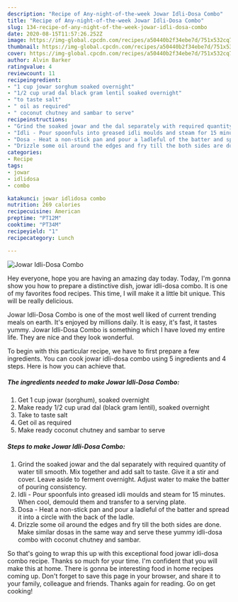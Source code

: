 ```yaml
---
description: "Recipe of Any-night-of-the-week Jowar Idli-Dosa Combo"
title: "Recipe of Any-night-of-the-week Jowar Idli-Dosa Combo"
slug: 134-recipe-of-any-night-of-the-week-jowar-idli-dosa-combo
date: 2020-08-15T11:57:26.252Z
image: https://img-global.cpcdn.com/recipes/a50440b2f34ebe7d/751x532cq70/jowar-idli-dosa-combo-recipe-main-photo.jpg
thumbnail: https://img-global.cpcdn.com/recipes/a50440b2f34ebe7d/751x532cq70/jowar-idli-dosa-combo-recipe-main-photo.jpg
cover: https://img-global.cpcdn.com/recipes/a50440b2f34ebe7d/751x532cq70/jowar-idli-dosa-combo-recipe-main-photo.jpg
author: Alvin Barker
ratingvalue: 4
reviewcount: 11
recipeingredient:
- "1 cup jowar sorghum soaked overnight"
- "1/2 cup urad dal black gram lentil soaked overnight"
- "to taste salt"
- " oil as required"
- " coconut chutney and sambar to serve"
recipeinstructions:
- "Grind the soaked jowar and the dal separately with required quantity of water till smooth. Mix together and add salt to taste. Give it a stir and cover. Leave aside to ferment overnight. Adjust water to make the batter of pouring consistency."
- "Idli - Pour spoonfuls into greased idli moulds and steam for 15 minutes. When cool, demould them and transfer to a serving plate."
- "Dosa - Heat a non-stick pan and pour a ladleful of the batter and spread it into a circle with the back of the ladle."
- "Drizzle some oil around the edges and fry till the both sides are done. Make similar dosas in the same way and serve these yummy idli-dosa combo with coconut chutney and sambar."
categories:
- Recipe
tags:
- jowar
- idlidosa
- combo

katakunci: jowar idlidosa combo 
nutrition: 269 calories
recipecuisine: American
preptime: "PT12M"
cooktime: "PT34M"
recipeyield: "1"
recipecategory: Lunch

---
```



![Jowar Idli-Dosa Combo](https://img-global.cpcdn.com/recipes/a50440b2f34ebe7d/751x532cq70/jowar-idli-dosa-combo-recipe-main-photo.jpg)

Hey everyone, hope you are having an amazing day today. Today, I'm gonna show you how to prepare a distinctive dish, jowar idli-dosa combo. It is one of my favorites food recipes. This time, I will make it a little bit unique. This will be really delicious.



Jowar Idli-Dosa Combo is one of the most well liked of current trending meals on earth. It's enjoyed by millions daily. It is easy, it's fast, it tastes yummy. Jowar Idli-Dosa Combo is something which I have loved my entire life. They are nice and they look wonderful.


To begin with this particular recipe, we have to first prepare a few ingredients. You can cook jowar idli-dosa combo using 5 ingredients and 4 steps. Here is how you can achieve that.

##### The ingredients needed to make Jowar Idli-Dosa Combo:

1. Get 1 cup jowar (sorghum), soaked overnight
1. Make ready 1/2 cup urad dal (black gram lentil), soaked overnight
1. Take to taste salt
1. Get  oil as required
1. Make ready  coconut chutney and sambar to serve




##### Steps to make Jowar Idli-Dosa Combo:

1. Grind the soaked jowar and the dal separately with required quantity of water till smooth. Mix together and add salt to taste. Give it a stir and cover. Leave aside to ferment overnight. Adjust water to make the batter of pouring consistency.
1. Idli - Pour spoonfuls into greased idli moulds and steam for 15 minutes. When cool, demould them and transfer to a serving plate.
1. Dosa - Heat a non-stick pan and pour a ladleful of the batter and spread it into a circle with the back of the ladle.
1. Drizzle some oil around the edges and fry till the both sides are done. Make similar dosas in the same way and serve these yummy idli-dosa combo with coconut chutney and sambar.




So that's going to wrap this up with this exceptional food jowar idli-dosa combo recipe. Thanks so much for your time. I'm confident that you will make this at home. There is gonna be interesting food in home recipes coming up. Don't forget to save this page in your browser, and share it to your family, colleague and friends. Thanks again for reading. Go on get cooking!
